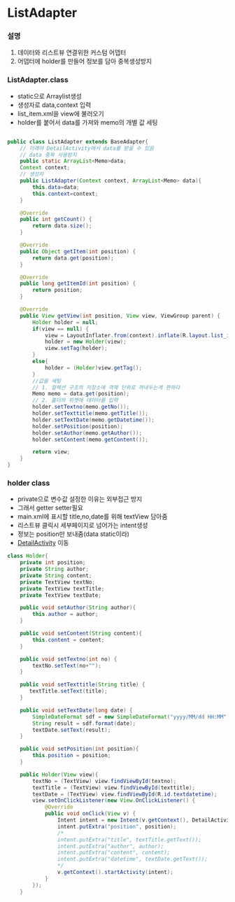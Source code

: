 # ListAdapter

### 설명
 1. 데이터와 리스트뷰 연결위한 커스텀 어뎁터
 2. 어뎁터에 holder를 만들어 정보를 담아 중복생성방지


### ListAdapter.class
- static으로 Arraylist생성
- 생성자로 data,context 입력
- list_item.xml을 view에 불러오기
- holder를 붙어서 data를 가져와 memo의 개별 값 세팅

```java

public class ListAdapter extends BaseAdapter{
    // 이래야 DetailActivity에서 data를 받을 수 있음
    // data 중복 사용방지
    public static ArrayList<Memo>data;
    Context context;
    // 생성자
    public ListAdapter(Context context, ArrayList<Memo> data){
        this.data=data;
        this.context=context;
    }

    @Override
    public int getCount() {
        return data.size();
    }

    @Override
    public Object getItem(int position) {
        return data.get(position);
    }

    @Override
    public long getItemId(int position) {
        return position;
    }

    @Override
    public View getView(int position, View view, ViewGroup parent) {
        Holder holder = null;
        if(view == null) {
            view = LayoutInflater.from(context).inflate(R.layout.list_item, null);
            holder = new Holder(view);
            view.setTag(holder);
        }
        else{
            holder = (Holder)view.getTag();
        }
        //값을 세팅
        // 1. 컬렉션 구조의 저장소에 객체 단위로 꺼내두는게 편하다
        Memo memo = data.get(position);
        // 2. 홀더의 위젯에 데이터를 입력
        holder.setTextno(memo.getNo());
        holder.setTexttitle(memo.getTitle());
        holder.setTextDate(memo.getDatetime());
        holder.setPosition(position);
        holder.setAuthor(memo.getAuthor());
        holder.setContent(memo.getContent());

        return view;
    }
}
```

### holder class
- private으로 변수값 설정한 이유는 외부접근 방지
- 그래서 getter setter필요
- main.xml에 표시할 title,no,date를 위해 textView 담아줌
- 리스트뷰 클릭시 세부페이지로 넘어가는 intent생성
- 정보는 position만 보내줌(data static이라)
- [DetailActivity](https://github.com/kps990515/ProgrammingStudy/tree/master/Android/AndroidMemo/app/src) 이동
```java
class Holder{
    private int position;
    private String author;
    private String content;
    private TextView textNo;
    private TextView textTitle;
    private TextView textDate;

    public void setAuthor(String author){
        this.author = author;
    }

    public void setContent(String content){
        this.content = content;
    }

    public void setTextno(int no) {
        textNo.setText(no+"");
    }

    public void setTexttitle(String title) {
       textTitle.setText(title);
    }

    public void setTextDate(long date) {
        SimpleDateFormat sdf = new SimpleDateFormat("yyyy/MM/dd HH:MM");
        String result = sdf.format(date);
        textDate.setText(result);
    }

    public void setPosition(int position){
        this.position = position;
    }

    public Holder(View view){
        textNo = (TextView) view.findViewById(textno);
        textTitle = (TextView) view.findViewById(texttitle);
        textDate = (TextView) view.findViewById(R.id.textdatetime);
        view.setOnClickListener(new View.OnClickListener() {
            @Override
            public void onClick(View v) {
                Intent intent = new Intent(v.getContext(), DetailActivity.class);
                intent.putExtra("position", position);
                /*
                intent.putExtra("title", textTitle.getText());
                intent.putExtra("author", author);
                intent.putExtra("content", content);
                intent.putExtra("datetime", textDate.getText());
                */
                v.getContext().startActivity(intent);
            }
        });
    }
```
